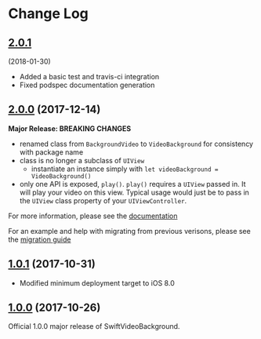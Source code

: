 # Change Log

## [2.0.1](https://github.com/dingwilson/SwiftVideoBackground/tree/2.0.1)
(2018-01-30)
- Added a basic test and travis-ci integration
- Fixed podspec documentation generation

## [2.0.0](https://github.com/dingwilson/SwiftVideoBackground/tree/2.0.0) (2017-12-14)
**Major Release: BREAKING CHANGES**
- renamed class from `BackgroundVideo` to `VideoBackground` for consistency with package name
- class is no longer a subclass of `UIView`
  - instantiate an instance simply with `let videoBackground = VideoBackground()`
- only one API is exposed, `play()`. `play()` requires a `UIView` passed in. It will play your video on this view. Typical usage would just be to pass in the `UIView` class property of your `UIViewController`.

For more information, please see the [documentation](http://wilsonding.com/SwiftVideoBackground/)

For an example and help with migrating from previous verisons, please see the [migration guide](migration-2.0.0.md)

## [1.0.1](https://github.com/dingwilson/SwiftVideoBackground/tree/1.0.1) (2017-10-31)
- Modified minimum deployment target to iOS 8.0

## [1.0.0](https://github.com/dingwilson/SwiftVideoBackground/tree/1.0.0) (2017-10-26)
Official 1.0.0 major release of SwiftVideoBackground.
